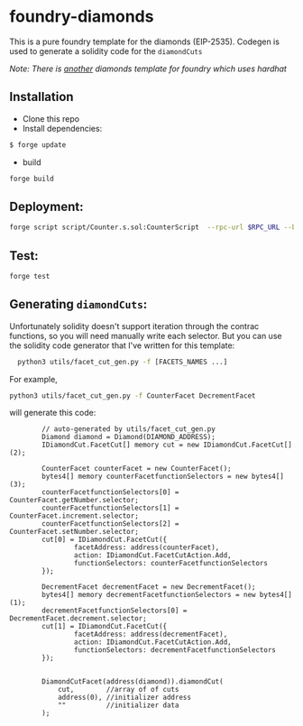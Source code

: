 # foundry-diamonds
This is a pure foundry template for the diamonds (EIP-2535). Codegen is used to generate  a solidity code for the `diamondCuts`

*Note: There is [another](https://github.com/Timidan/Foundry-Hardhat-Diamonds) diamonds template for foundry which uses hardhat* 

## Installation
* Clone this repo
* Install dependencies:

```bash 
$ forge update
```
* build
```bash
forge build
```

## Deployment:
```bash
forge script script/Counter.s.sol:CounterScript  --rpc-url $RPC_URL --broadcast -i 1 --sender $YOUR_ADDRESS
```
## Test:
```bash
forge test
```

## Generating `diamondCuts`:
Unfortunately solidity doesn't support iteration through the contrac functions, so you will need manually write each selector.
But you can use the solidity code generator that I've written for this template:
```bash
  python3 utils/facet_cut_gen.py -f [FACETS_NAMES ...]
```

For example,
```bash
python3 utils/facet_cut_gen.py -f CounterFacet DecrementFacet
```
will generate this code:
```solidity
        // auto-generated by utils/facet_cut_gen.py
        Diamond diamond = Diamond(DIAMOND_ADDRESS);
        IDiamondCut.FacetCut[] memory cut = new IDiamondCut.FacetCut[](2);

        CounterFacet counterFacet = new CounterFacet();
        bytes4[] memory counterFacetfunctionSelectors = new bytes4[](3);
        counterFacetfunctionSelectors[0] = CounterFacet.getNumber.selector;
        counterFacetfunctionSelectors[1] = CounterFacet.increment.selector;
        counterFacetfunctionSelectors[2] = CounterFacet.setNumber.selector;
        cut[0] = IDiamondCut.FacetCut({
                facetAddress: address(counterFacet),
                action: IDiamondCut.FacetCutAction.Add,
                functionSelectors: counterFacetfunctionSelectors
        });

        DecrementFacet decrementFacet = new DecrementFacet();
        bytes4[] memory decrementFacetfunctionSelectors = new bytes4[](1);
        decrementFacetfunctionSelectors[0] = DecrementFacet.decrement.selector;
        cut[1] = IDiamondCut.FacetCut({
                facetAddress: address(decrementFacet),
                action: IDiamondCut.FacetCutAction.Add,
                functionSelectors: decrementFacetfunctionSelectors
        });


        DiamondCutFacet(address(diamond)).diamondCut(
            cut,        //array of of cuts
            address(0), //initializer address
            ""          //initializer data
        );
```
